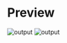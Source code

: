 # Preview

![output](https://github.com/zhoutao1996/awesome-tikz/blob/master/OR-NMT/or-nmt.PNG)
![output](https://github.com/zhoutao1996/awesome-tikz/blob/master/OR-NMT/word-level-or.PNG)